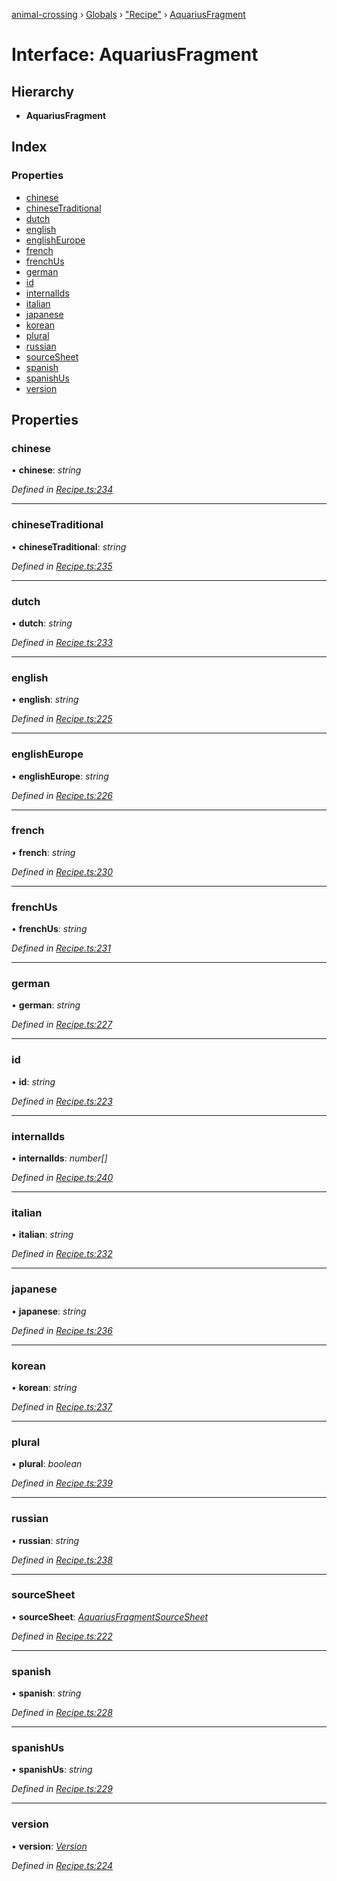[animal-crossing](../README.md) › [Globals](../globals.md) › ["Recipe"](../modules/_recipe_.md) › [AquariusFragment](_recipe_.aquariusfragment.md)

# Interface: AquariusFragment

## Hierarchy

* **AquariusFragment**

## Index

### Properties

* [chinese](_recipe_.aquariusfragment.md#chinese)
* [chineseTraditional](_recipe_.aquariusfragment.md#chinesetraditional)
* [dutch](_recipe_.aquariusfragment.md#dutch)
* [english](_recipe_.aquariusfragment.md#english)
* [englishEurope](_recipe_.aquariusfragment.md#englisheurope)
* [french](_recipe_.aquariusfragment.md#french)
* [frenchUs](_recipe_.aquariusfragment.md#frenchus)
* [german](_recipe_.aquariusfragment.md#german)
* [id](_recipe_.aquariusfragment.md#id)
* [internalIds](_recipe_.aquariusfragment.md#internalids)
* [italian](_recipe_.aquariusfragment.md#italian)
* [japanese](_recipe_.aquariusfragment.md#japanese)
* [korean](_recipe_.aquariusfragment.md#korean)
* [plural](_recipe_.aquariusfragment.md#plural)
* [russian](_recipe_.aquariusfragment.md#russian)
* [sourceSheet](_recipe_.aquariusfragment.md#sourcesheet)
* [spanish](_recipe_.aquariusfragment.md#spanish)
* [spanishUs](_recipe_.aquariusfragment.md#spanishus)
* [version](_recipe_.aquariusfragment.md#version)

## Properties

###  chinese

• **chinese**: *string*

*Defined in [Recipe.ts:234](https://github.com/Norviah/animal-crossing/blob/37c048c/module/types/Recipe.ts#L234)*

___

###  chineseTraditional

• **chineseTraditional**: *string*

*Defined in [Recipe.ts:235](https://github.com/Norviah/animal-crossing/blob/37c048c/module/types/Recipe.ts#L235)*

___

###  dutch

• **dutch**: *string*

*Defined in [Recipe.ts:233](https://github.com/Norviah/animal-crossing/blob/37c048c/module/types/Recipe.ts#L233)*

___

###  english

• **english**: *string*

*Defined in [Recipe.ts:225](https://github.com/Norviah/animal-crossing/blob/37c048c/module/types/Recipe.ts#L225)*

___

###  englishEurope

• **englishEurope**: *string*

*Defined in [Recipe.ts:226](https://github.com/Norviah/animal-crossing/blob/37c048c/module/types/Recipe.ts#L226)*

___

###  french

• **french**: *string*

*Defined in [Recipe.ts:230](https://github.com/Norviah/animal-crossing/blob/37c048c/module/types/Recipe.ts#L230)*

___

###  frenchUs

• **frenchUs**: *string*

*Defined in [Recipe.ts:231](https://github.com/Norviah/animal-crossing/blob/37c048c/module/types/Recipe.ts#L231)*

___

###  german

• **german**: *string*

*Defined in [Recipe.ts:227](https://github.com/Norviah/animal-crossing/blob/37c048c/module/types/Recipe.ts#L227)*

___

###  id

• **id**: *string*

*Defined in [Recipe.ts:223](https://github.com/Norviah/animal-crossing/blob/37c048c/module/types/Recipe.ts#L223)*

___

###  internalIds

• **internalIds**: *number[]*

*Defined in [Recipe.ts:240](https://github.com/Norviah/animal-crossing/blob/37c048c/module/types/Recipe.ts#L240)*

___

###  italian

• **italian**: *string*

*Defined in [Recipe.ts:232](https://github.com/Norviah/animal-crossing/blob/37c048c/module/types/Recipe.ts#L232)*

___

###  japanese

• **japanese**: *string*

*Defined in [Recipe.ts:236](https://github.com/Norviah/animal-crossing/blob/37c048c/module/types/Recipe.ts#L236)*

___

###  korean

• **korean**: *string*

*Defined in [Recipe.ts:237](https://github.com/Norviah/animal-crossing/blob/37c048c/module/types/Recipe.ts#L237)*

___

###  plural

• **plural**: *boolean*

*Defined in [Recipe.ts:239](https://github.com/Norviah/animal-crossing/blob/37c048c/module/types/Recipe.ts#L239)*

___

###  russian

• **russian**: *string*

*Defined in [Recipe.ts:238](https://github.com/Norviah/animal-crossing/blob/37c048c/module/types/Recipe.ts#L238)*

___

###  sourceSheet

• **sourceSheet**: *[AquariusFragmentSourceSheet](../enums/_recipe_.aquariusfragmentsourcesheet.md)*

*Defined in [Recipe.ts:222](https://github.com/Norviah/animal-crossing/blob/37c048c/module/types/Recipe.ts#L222)*

___

###  spanish

• **spanish**: *string*

*Defined in [Recipe.ts:228](https://github.com/Norviah/animal-crossing/blob/37c048c/module/types/Recipe.ts#L228)*

___

###  spanishUs

• **spanishUs**: *string*

*Defined in [Recipe.ts:229](https://github.com/Norviah/animal-crossing/blob/37c048c/module/types/Recipe.ts#L229)*

___

###  version

• **version**: *[Version](../enums/_recipe_.version.md)*

*Defined in [Recipe.ts:224](https://github.com/Norviah/animal-crossing/blob/37c048c/module/types/Recipe.ts#L224)*
